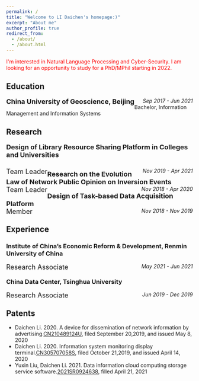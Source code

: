 ```yaml
---
permalink: /
title: "Welcome to LI Daichen's homepage:)"
excerpt: "About me"
author_profile: true
redirect_from: 
  - /about/
  - /about.html
---
```


 <font color=Red>I'm interested in Natural Language Processing and Cyber-Security. I am looking for an opportunity to study for a PhD/MPhil starting in 2022.</font>
<br>

Education
------
<div style="float:left;"><font size=4><b>China University of Geoscience, Beijing</b></font></div><div style="float:right;"><i>Sep 2017 - Jun 2021</i></div>
<br>
Bachelor, Information Management and Information Systems 

Research
------
<font size=4><b>Design of Library Resource Sharing Platform in Colleges and Universities</b></font>
<div style="float:left;margin-top:10px;"><font size=4>Team Leader</font></div><div style="float:right;margin-top:10px;"><i>Nov 2019 - Apr 2021</i></div>
<br>
<font size=4><b>Research on the Evolution Law of Network Public Opinion on Inversion Events</b></font><br/>
<div style="float:left;"><font size=4>Team Leader</font></div><div style="float:right;"><i>Nov 2018 - Apr 2020</i></div>
<br>
<font size=4><b>Design of Task-based Data Acquisition Platform</b></font><br/>
<div style="float:left;"><font size=4>Member</font></div><div style="float:right;"><i>Nov 2018 - Nov 2019</i></div>
<br>

Experience
------
### Institute of China’s Economic Reform & Development, Renmin University of China
<div style="float:left;"><font size=4>Research Associate</font></div><div style="float:right;"><i>May 2021 - Jun 2021</i></div>
<br>

### China Data Center, Tsinghua University
<div style="float:left;"><font size=4>Research Associate</font></div><div style="float:right;"><i>Jun 2019 - Dec 2019</i></div>
<br>

Patents
------
- Daichen Li. 2020. A device for dissemination of network information by advertising.[CN210489124U](http://epub.cnipa.gov.cn/tdcdesc.action?strWhere=CN210489124U), filed September 20,2019, and issued May 8, 2020
- Daichen Li. 2020. Information system monitoring display terminal.[CN305707058S](http://epub.cnipa.gov.cn/tdcdesc.action?strWhere=CN305707058S), filed October 21,2019, and issued April 14, 2020
- Yuxin Liu, Daichen Li. 2021. Data information cloud computing storage service software.[2021SR0924638](https://github.com/lidaichen1999/lidaichen1999.github.io/blob/master/20211223190753.jpg?raw=true), filled April 21, 2021

